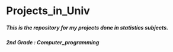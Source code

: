 # Projects_in_Univ

##### This is the repository for my projects done in statistics subjects.

##### 2nd Grade : Computer_programming
